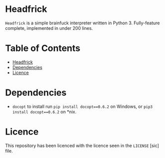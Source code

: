 # Headfrick
`Headfrick` is a simple brainfuck interpreter written in Python 3.
Fully-feature complete, implemented in under 200 lines.

# Table of Contents <!-- omit in toc -->
- [Headfrick](#headfrick)
- [Dependencies](#dependencies)
- [Licence](#licence)

# Dependencies
- `docopt` to install run `pip install docopt==0.6.2` on Windows,
  or `pip3 install docopt==0.6.2` on *nix.

# Licence
This repository has been licenced with the licence seen in the `LICENSE` [sic] file.
